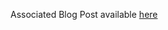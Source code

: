 Associated Blog Post available [here](https://www.garyjackson.dev/posts/blockchain-development-smart-contract-hello-world/)
